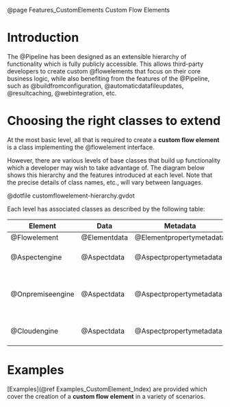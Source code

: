 @page Features_CustomElements Custom Flow Elements

# Introduction

The @Pipeline has been designed as an extensible hierarchy of functionality which is fully
publicly accessible. This allows third-party developers to create custom @flowelements that
focus on their core business logic, while also benefiting from the features of the @Pipeline, such as
@buildfromconfiguration, @automaticdatafileupdates, @resultcaching, @webintegration, etc.

# Choosing the right classes to extend

At the most basic level, all that is required to create a **custom flow element** is a class 
implementing the @flowelement interface.

However, there are various levels of base classes that build up functionality which a 
developer may wish to take advantage of.
The diagram below shows this hierarchy and the features introduced at each level. Note that
the precise details of class names, etc., will vary between languages.

@dotfile customflowelement-hierarchy.gvdot


Each level has associated classes as described by the following table:

| Element | Data | Metadata | Builder |
|---|---|---|---| 
|@Flowelement|@Elementdata|@Elementpropertymetadata|N/A|
|@Aspectengine|@Aspectdata|@Aspectpropertymetadata|Aspect engine builder|
|@Onpremiseengine|@Aspectdata|@Aspectpropertymetadata|On-premise aspect engine builder|
|@Cloudengine|@Aspectdata|@Aspectpropertymetadata|Cloud engine builder|


# Examples

[Examples](@ref Examples_CustomElement_Index) are provided which cover the creation of a 
**custom flow element** in a variety of scenarios.


